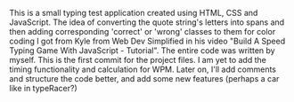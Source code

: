 This is a small typing test application created using HTML, CSS and JavaScript. The idea of converting the quote string's letters into spans and then adding corresponding 'correct' or 'wrong' classes to them for color coding I got from Kyle from Web Dev Simplified in his video "Build A Speed Typing Game With JavaScript - Tutorial". 
The entire code was written by myself. This is the first commit for the project files. I am yet to add the timing functionality and calculation for WPM.
Later on, I'll add comments and structure the code better, and add some new features (perhaps a car like in typeRacer?)
